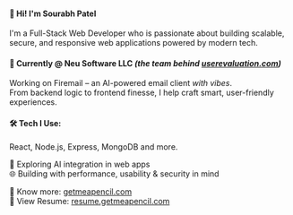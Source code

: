 #### 👋 Hi! I'm Sourabh Patel
I'm a Full-Stack Web Developer who is passionate about building scalable, secure, and responsive web applications powered by modern tech.

#### 💼 Currently @ Neu Software LLC *(the team behind [userevaluation.com](https://userevaluation.com))*
Working on Firemail – an AI-powered email client *with vibes*. <br/>
From backend logic to frontend finesse, I help craft smart, user-friendly experiences.

#### 🛠️ Tech I Use:
React, Node.js, Express, MongoDB and more.

🤖 Exploring AI integration in web apps <br/>
🌐 Building with performance, usability & security in mind

🔗 Know more: [getmeapencil.com](https://getmeapencil.com) <br/>
📄 View Resume: [resume.getmeapencil.com](https://resume.getmeapencil.com)
